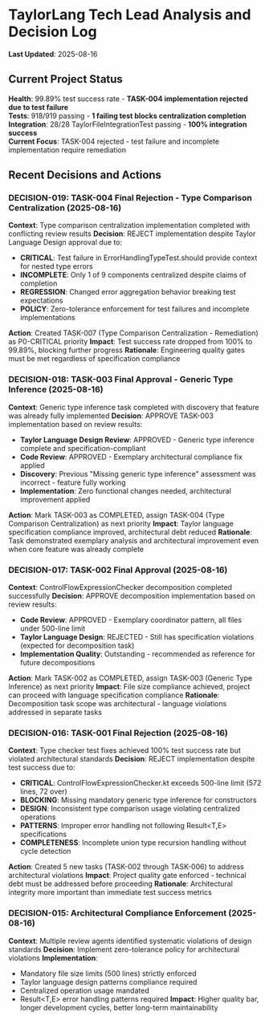 # TaylorLang Tech Lead Analysis and Decision Log

**Last Updated**: 2025-08-16

## Current Project Status

**Health**: 99.89% test success rate - **TASK-004 implementation rejected due to test failure**  
**Tests**: 918/919 passing - **1 failing test blocks centralization completion**  
**Integration**: 28/28 TaylorFileIntegrationTest passing - **100% integration success**  
**Current Focus**: TASK-004 rejected - test failure and incomplete implementation require remediation

## Recent Decisions and Actions

### DECISION-019: TASK-004 Final Rejection - Type Comparison Centralization (2025-08-16)
**Context**: Type comparison centralization implementation completed with conflicting review results
**Decision**: REJECT implementation despite Taylor Language Design approval due to:
- **CRITICAL**: Test failure in ErrorHandlingTypeTest.should provide context for nested type errors
- **INCOMPLETE**: Only 1 of 9 components centralized despite claims of completion
- **REGRESSION**: Changed error aggregation behavior breaking test expectations
- **POLICY**: Zero-tolerance enforcement for test failures and incomplete implementations

**Action**: Created TASK-007 (Type Comparison Centralization - Remediation) as P0-CRITICAL priority
**Impact**: Test success rate dropped from 100% to 99.89%, blocking further progress
**Rationale**: Engineering quality gates must be met regardless of specification compliance

### DECISION-018: TASK-003 Final Approval - Generic Type Inference (2025-08-16)
**Context**: Generic type inference task completed with discovery that feature was already fully implemented
**Decision**: APPROVE TASK-003 implementation based on review results:
- **Taylor Language Design Review**: APPROVED - Generic type inference complete and specification-compliant
- **Code Review**: APPROVED - Exemplary architectural compliance fix applied
- **Discovery**: Previous "Missing generic type inference" assessment was incorrect - feature fully working
- **Implementation**: Zero functional changes needed, architectural improvement applied

**Action**: Mark TASK-003 as COMPLETED, assign TASK-004 (Type Comparison Centralization) as next priority
**Impact**: Taylor language specification compliance improved, architectural debt reduced
**Rationale**: Task demonstrated exemplary analysis and architectural improvement even when core feature was already complete

### DECISION-017: TASK-002 Final Approval (2025-08-16)
**Context**: ControlFlowExpressionChecker decomposition completed successfully
**Decision**: APPROVE decomposition implementation based on review results:
- **Code Review**: APPROVED - Exemplary coordinator pattern, all files under 500-line limit
- **Taylor Language Design**: REJECTED - Still has specification violations (expected for decomposition task)
- **Implementation Quality**: Outstanding - recommended as reference for future decompositions

**Action**: Mark TASK-002 as COMPLETED, assign TASK-003 (Generic Type Inference) as next priority
**Impact**: File size compliance achieved, project can proceed with language specification compliance
**Rationale**: Decomposition task scope was architectural - language violations addressed in separate tasks

### DECISION-016: TASK-001 Final Rejection (2025-08-16)
**Context**: Type checker test fixes achieved 100% test success rate but violated architectural standards
**Decision**: REJECT implementation despite test success due to:
- **CRITICAL**: ControlFlowExpressionChecker.kt exceeds 500-line limit (572 lines, 72 over)
- **BLOCKING**: Missing mandatory generic type inference for constructors
- **DESIGN**: Inconsistent type comparison usage violating centralized operations
- **PATTERNS**: Improper error handling not following Result<T,E> specifications
- **COMPLETENESS**: Incomplete union type recursion handling without cycle detection

**Action**: Created 5 new tasks (TASK-002 through TASK-006) to address architectural violations
**Impact**: Project quality gate enforced - technical debt must be addressed before proceeding
**Rationale**: Architectural integrity more important than immediate test success metrics

### DECISION-015: Architectural Compliance Enforcement (2025-08-16)
**Context**: Multiple review agents identified systematic violations of design standards
**Decision**: Implement zero-tolerance policy for architectural violations
**Implementation**: 
- Mandatory file size limits (500 lines) strictly enforced
- Taylor language design patterns compliance required
- Centralized operation usage mandated
- Result<T,E> error handling patterns required
**Impact**: Higher quality bar, longer development cycles, better long-term maintainability
